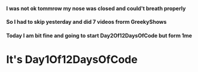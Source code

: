 #### I was not ok tommrow my nose was closed and could't breath properly

#### So I had to skip yesterday and did 7 videos frorm GreekyShows

#### Today I am bit fine and going to start Day2Of12DaysOfCode but form 1me

# It's Day1Of12DaysOfCode